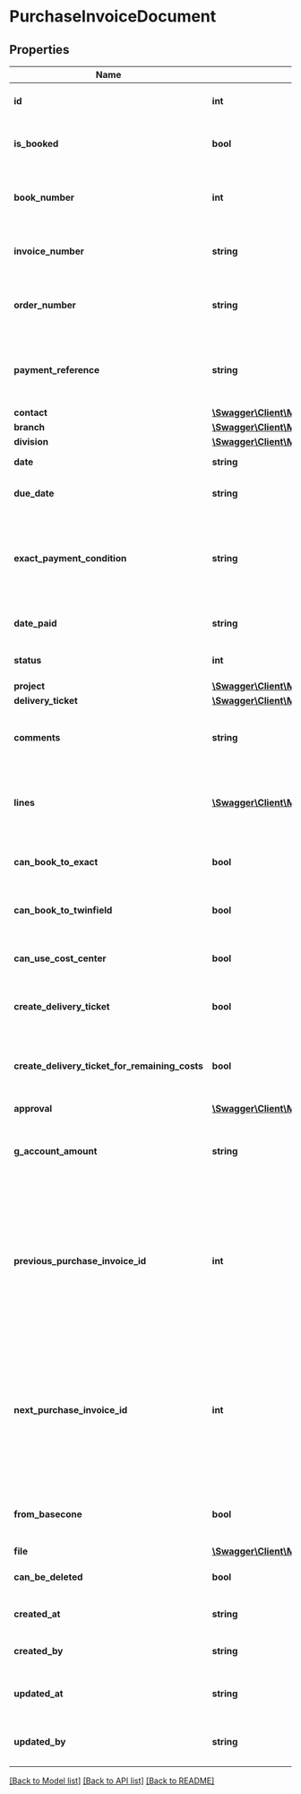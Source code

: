 # PurchaseInvoiceDocument

## Properties
Name | Type | Description | Notes
------------ | ------------- | ------------- | -------------
**id** | **int** | The ID of purchase invoice. | [optional] 
**is_booked** | **bool** | Whether the invoice is already booked. | [optional] 
**book_number** | **int** | The booknumber of the purchase invoice. | [optional] 
**invoice_number** | **string** | The invoice number of purchase invoice. | 
**order_number** | **string** | The order number of the purchase invoice. | [optional] 
**payment_reference** | **string** | The payment reference of the purchase invoice. | [optional] 
**contact** | [**\Swagger\Client\Model\CondensedContact**](CondensedContact.md) |  | 
**branch** | [**\Swagger\Client\Model\CondensedBranch**](CondensedBranch.md) |  | [optional] 
**division** | [**\Swagger\Client\Model\CondensedDivision**](CondensedDivision.md) |  | [optional] 
**date** | **string** | Purchase invoice date. | 
**due_date** | **string** | Purchase invoice due date. | [optional] 
**exact_payment_condition** | **string** | The code of the Exact Online payment condition for this purchase invoice. | [optional] 
**date_paid** | **string** | Purchase invoice paid date. | [optional] 
**status** | **int** | Status of the purchase invoice. | 
**project** | [**\Swagger\Client\Model\CondensedProject**](CondensedProject.md) |  | [optional] 
**delivery_ticket** | [**\Swagger\Client\Model\CondensedDeliveryTicket**](CondensedDeliveryTicket.md) |  | [optional] 
**comments** | **string** | Comment associated with the purchase invoice. | [optional] 
**lines** | [**\Swagger\Client\Model\PurchaseInvoiceDocumentLine[]**](PurchaseInvoiceDocumentLine.md) | The invoice lines associated with the purchase invoice. | [optional] 
**can_book_to_exact** | **bool** | Whether it is allowed to book to Exact. | [optional] 
**can_book_to_twinfield** | **bool** | Whether it is allowed to book to Twinfield. | [optional] 
**can_use_cost_center** | **bool** | True if the user can use cost center functionality. | [optional] 
**create_delivery_ticket** | **bool** | Whether or not to create a delivery ticket. | [optional] 
**create_delivery_ticket_for_remaining_costs** | **bool** | Whether or not to create a delivery ticket for the remaining costs. | [optional] 
**approval** | [**\Swagger\Client\Model\Approval**](Approval.md) |  | [optional] 
**g_account_amount** | **string** | The g account amount of the purchase invoice. | [optional] 
**previous_purchase_invoice_id** | **int** | The ID of the previous purchase invoice starting from this purchase invoice. Null when no previous purchase invoice available. | [optional] 
**next_purchase_invoice_id** | **int** | The ID of the next purchase invoice starting from this purchase invoice. Null when no next purchase invoice available. | [optional] 
**from_basecone** | **bool** | Whether the invoice is imported from Basecone. | [optional] 
**file** | [**\Swagger\Client\Model\File**](File.md) |  | [optional] 
**can_be_deleted** | **bool** | Whether the invoice can be deleted. | [optional] 
**created_at** | **string** | The creation time of the entity. | [optional] 
**created_by** | **string** | The user that created the entity. | [optional] 
**updated_at** | **string** | The last updated time of the entity. | [optional] 
**updated_by** | **string** | The user that last updated the entity. | [optional] 

[[Back to Model list]](../README.md#documentation-for-models) [[Back to API list]](../README.md#documentation-for-api-endpoints) [[Back to README]](../README.md)


